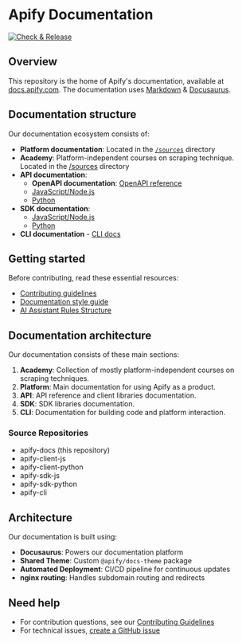 # Apify Documentation

[![Check & Release](https://github.com/apify/apify-docs/actions/workflows/test.yaml/badge.svg)](https://github.com/apify/apify-docs/actions/workflows/test.yaml)

## Overview

This repository is the home of Apify's documentation, available at [docs.apify.com](https://docs.apify.com/). The documentation uses [Markdown](https://github.com/adam-p/markdown-here/wiki/Markdown-Cheatsheet) & [Docusaurus](https://docusaurus.io/).

## Documentation structure

Our documentation ecosystem consists of:

- **Platform documentation**: Located in the [`/sources`](https://github.com/apify/apify-docs/tree/master/sources) directory
- **Academy**: Platform-independent courses on scraping technique. Located in the [/sources](https://github.com/apify/apify-docs/tree/master/sources) directory
- **API documentation**:
  - **OpenAPI documentation**: [OpenAPI reference](https://docs.apify.com/api/v2)
  - [JavaScript/Node.js](https://docs.apify.com/api/client/js/)
  - [Python](https://docs.apify.com/api/client/python/)
- **SDK documentation**:
  - [JavaScript/Node.js](https://docs.apify.com/sdk/js/)
  - [Python](https://docs.apify.com/sdk/python/)
- **CLI documentation** - [CLI docs](https://docs.apify.com/cli/)

## Getting started

Before contributing, read these essential resources:

- [Contributing guidelines](CONTRIBUTING.md)
- [Documentation style guide](CONTRIBUTING.md#documentation-style-guide)
- [AI Assistant Rules Structure](CONTRIBUTING.md#ai-assistant-rules-structure)

## Documentation architecture

Our documentation consists of these main sections:

1. **Academy**: Collection of mostly platform-independent courses on scraping techniques.
2. **Platform**: Main documentation for using Apify as a product.
3. **API**: API reference and client libraries documentation.
4. **SDK**: SDK libraries documentation.
5. **CLI**: Documentation for building code and platform interaction.

### Source Repositories
<!-- vale off -->
- apify-docs (this repository)
- apify-client-js
- apify-client-python
- apify-sdk-js
- apify-sdk-python
- apify-cli
<!-- vale on -->
## Architecture

Our documentation is built using:

- **Docusaurus**: Powers our documentation platform
- **Shared Theme**: Custom `@apify/docs-theme` package
- **Automated Deployment**: CI/CD pipeline for continuous updates
- **nginx routing**: Handles subdomain routing and redirects

## Need help

- For contribution questions, see our [Contributing Guidelines](CONTRIBUTING.md)
- For technical issues, [create a GitHub issue](https://github.com/apify/apify-docs/issues/new)

